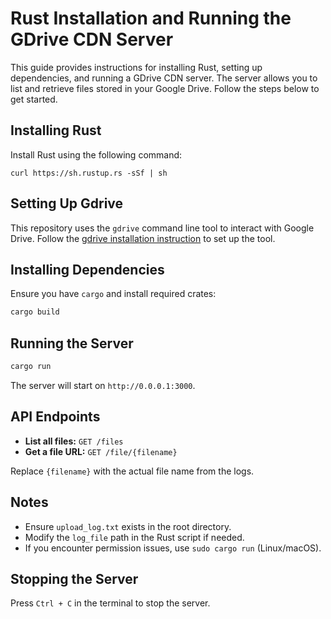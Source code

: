 # Rust Installation and Running the GDrive CDN Server

This guide provides instructions for installing Rust, setting up dependencies, and running a GDrive CDN server. The server allows you to list and retrieve files stored in your Google Drive. Follow the steps below to get started.

## Installing Rust
Install Rust using the following command:
```
curl https://sh.rustup.rs -sSf | sh
```

## Setting Up Gdrive 

This repository uses the `gdrive` command line tool to interact with Google Drive. Follow the [gdrive installation instruction](gdrive.md) to set up the tool.

## Installing Dependencies
Ensure you have `cargo` and install required crates:
```sh
cargo build
```

## Running the Server
```sh
cargo run
```

The server will start on `http://0.0.0.1:3000`.

## API Endpoints
- **List all files:** `GET /files`
- **Get a file URL:** `GET /file/{filename}`

Replace `{filename}` with the actual file name from the logs.

## Notes
- Ensure `upload_log.txt` exists in the root directory.
- Modify the `log_file` path in the Rust script if needed.
- If you encounter permission issues, use `sudo cargo run` (Linux/macOS).

## Stopping the Server
Press `Ctrl + C` in the terminal to stop the server.

